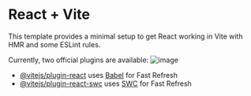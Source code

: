 # React + Vite

This template provides a minimal setup to get React working in Vite with HMR and some ESLint rules.

Currently, two official plugins are available:
![image](https://github.com/user-attachments/assets/b3d66ecd-eece-4ae0-a954-ae5fdf70118b)


- [@vitejs/plugin-react](https://github.com/vitejs/vite-plugin-react/blob/main/packages/plugin-react/README.md) uses [Babel](https://babeljs.io/) for Fast Refresh
- [@vitejs/plugin-react-swc](https://github.com/vitejs/vite-plugin-react-swc) uses [SWC](https://swc.rs/) for Fast Refresh
